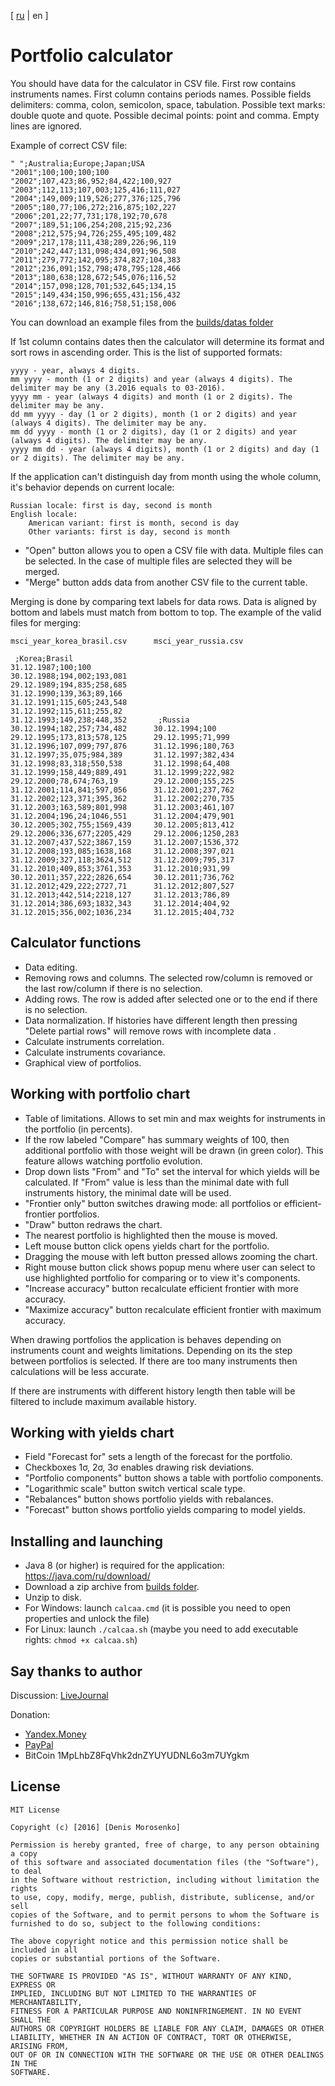 [ [ru](README.md) | en ]

# Portfolio calculator

You should have data for the calculator in CSV file.
First row contains instruments names.
First column contains periods names.
Possible fields delimiters: comma, colon, semicolon, space, tabulation.
Possible text marks: double quote and quote. 
Possible decimal points: point and comma.
Empty lines are ignored.

Example of correct CSV file:

    " ";Australia;Europe;Japan;USA
    "2001";100;100;100;100
    "2002";107,423;86,952;84,422;100,927
    "2003";112,113;107,003;125,416;111,027
    "2004";149,009;119,526;277,376;125,796
    "2005";180,77;106,272;216,875;102,227
    "2006";201,22;77,731;178,192;70,678
    "2007";189,51;106,254;208,215;92,236
    "2008";212,575;94,726;255,495;109,482
    "2009";217,178;111,438;289,226;96,119
    "2010";242,447;131,098;434,091;96,508
    "2011";279,772;142,095;374,827;104,383
    "2012";236,091;152,798;478,795;128,466
    "2013";180,638;128,672;545,076;116,52
    "2014";157,098;128,701;532,645;134,15
    "2015";149,434;150,996;655,431;156,432
    "2016";138,672;146,816;758,51;158,006

You can download an example files from the [builds/datas folder](builds/datas)

If 1st column contains dates then the calculator will determine its format and
sort rows in ascending order. This is the list of supported formats:

    yyyy - year, always 4 digits.
    mm yyyy - month (1 or 2 digits) and year (always 4 digits). The delimiter may be any (3.2016 equals to 03-2016).
    yyyy mm - year (always 4 digits) and month (1 or 2 digits). The delimiter may be any.
    dd mm yyyy - day (1 or 2 digits), month (1 or 2 digits) and year (always 4 digits). The delimiter may be any.
    mm dd yyyy - month (1 or 2 digits), day (1 or 2 digits) and year (always 4 digits). The delimiter may be any.
    yyyy mm dd - year (always 4 digits), month (1 or 2 digits) and day (1 or 2 digits). The delimiter may be any.

If the application can't distinguish day from month using the whole column,
it's behavior depends on current locale:
    
    Russian locale: first is day, second is month
    English locale: 
        American variant: first is month, second is day
        Other variants: first is day, second is month

- "Open" button allows you to open a CSV file with data. Multiple files can be selected.
In the case of multiple files are selected they will be merged.
- "Merge" button adds data from another CSV file to the current table.

Merging is done by comparing text labels for data rows. Data is aligned by bottom
and labels must match from bottom to top. The example of the valid files for merging:

    msci_year_korea_brasil.csv      msci_year_russia.csv
    
     ;Korea;Brasil
    31.12.1987;100;100
    30.12.1988;194,002;193,081
    29.12.1989;194,835;258,685
    31.12.1990;139,363;89,166
    31.12.1991;115,605;243,548
    31.12.1992;115,611;255,82
    31.12.1993;149,238;448,352       ;Russia
    30.12.1994;182,257;734,482      30.12.1994;100
    29.12.1995;173,813;578,125      29.12.1995;71,999
    31.12.1996;107,099;797,876      31.12.1996;180,763
    31.12.1997;35,075;984,389       31.12.1997;382,434
    31.12.1998;83,318;550,538       31.12.1998;64,408
    31.12.1999;158,449;889,491      31.12.1999;222,982
    29.12.2000;78,674;763,19        29.12.2000;155,225
    31.12.2001;114,841;597,056      31.12.2001;237,762
    31.12.2002;123,371;395,362      31.12.2002;270,735
    31.12.2003;163,589;801,998      31.12.2003;461,107
    31.12.2004;196,24;1046,551      31.12.2004;479,901
    30.12.2005;302,755;1569,439     30.12.2005;813,412
    29.12.2006;336,677;2205,429     29.12.2006;1250,283
    31.12.2007;437,522;3867,159     31.12.2007;1536,372
    31.12.2008;193,085;1638,168     31.12.2008;397,021
    31.12.2009;327,118;3624,512     31.12.2009;795,317
    31.12.2010;409,853;3761,353     31.12.2010;931,99
    30.12.2011;357,222;2826,654     30.12.2011;736,762
    31.12.2012;429,222;2727,71      31.12.2012;807,527
    31.12.2013;442,514;2218,127     31.12.2013;786,89
    31.12.2014;386,693;1832,343     31.12.2014;404,92
    31.12.2015;356,002;1036,234     31.12.2015;404,732

## Calculator functions

- Data editing.
- Removing rows and columns. The selected row/column is removed or the last row/column
if there is no selection.
- Adding rows. The row is added after selected one or to the end if there is no selection.
- Data normalization. If histories have different length then pressing "Delete partial rows" will remove
rows with incomplete data .
- Calculate instruments correlation.
- Calculate instruments covariance.
- Graphical view of portfolios.

## Working with portfolio chart

- Table of limitations. Allows to set min and max weights for instruments in the portfolio (in percents).
- If the row labeled "Compare" has summary weights of 100,
then additional portfolio with those weight will be drawn (in green color).
This feature allows watching portfolio evolution.
- Drop down lists "From" and "To" set the interval for which yields will be calculated.
If "From" value is less than the minimal date with full instruments history,
the minimal date will be used.
- "Frontier only" button switches drawing mode: all portfolios or efficient-frontier portfolios.
- "Draw" button redraws the chart.
- The nearest portfolio is highlighted then the mouse is moved.
- Left mouse button click opens yields chart for the portfolio.
- Dragging the mouse with left button pressed allows zooming the chart.
- Right mouse button click shows popup menu where user can select to use highlighted portfolio
for comparing or to view it's components.
- "Increase accuracy" button recalculate efficient frontier with more accuracy.
- "Maximize accuracy" button recalculate efficient frontier with maximum accuracy.

When drawing portfolios the application is behaves depending on instruments count and weights limitations.
Depending on its the step between portfolios is selected. If there are too many instruments then calculations
will be less accurate.

If there are instruments with different history length then table will be filtered
to include maximum available history.

## Working with yields chart
- Field "Forecast for" sets a length of the forecast for the portfolio.
- Checkboxes 1σ, 2σ, 3σ enables drawing risk deviations.
- "Portfolio components" button shows a table with portfolio components.
- "Logarithmic scale" button switch vertical scale type.
- "Rebalances" button shows portfolio yields with rebalances.
- "Forecast" button shows portfolio yields comparing to model yields.

## Installing and launching

- Java 8 (or higher) is required for the application: https://java.com/ru/download/
- Download a zip archive from [builds folder](builds/).
- Unzip to disk.
- For Windows: launch `calcaa.cmd`
(it is possible you need to open properties and unlock the file)
- For Linux: launch `./calcaa.sh`
(maybe you need to add executable rights: `chmod +x calcaa.sh`)

## Say thanks to author
Discussion:
[LiveJournal](http://oppositus.livejournal.com/408547.html)

Donation:
- [Yandex.Money](https://money.yandex.ru/to/4100172000860)
- [PayPal](paypal.me/oppositus)
- BitCoin 1MpLhbZ8FqVhk2dnZYUYUDNL6o3m7UYgkm

## License

    MIT License
    
    Copyright (c) [2016] [Denis Morosenko]
    
    Permission is hereby granted, free of charge, to any person obtaining a copy
    of this software and associated documentation files (the "Software"), to deal
    in the Software without restriction, including without limitation the rights
    to use, copy, modify, merge, publish, distribute, sublicense, and/or sell
    copies of the Software, and to permit persons to whom the Software is
    furnished to do so, subject to the following conditions:
    
    The above copyright notice and this permission notice shall be included in all
    copies or substantial portions of the Software.
    
    THE SOFTWARE IS PROVIDED "AS IS", WITHOUT WARRANTY OF ANY KIND, EXPRESS OR
    IMPLIED, INCLUDING BUT NOT LIMITED TO THE WARRANTIES OF MERCHANTABILITY,
    FITNESS FOR A PARTICULAR PURPOSE AND NONINFRINGEMENT. IN NO EVENT SHALL THE
    AUTHORS OR COPYRIGHT HOLDERS BE LIABLE FOR ANY CLAIM, DAMAGES OR OTHER
    LIABILITY, WHETHER IN AN ACTION OF CONTRACT, TORT OR OTHERWISE, ARISING FROM,
    OUT OF OR IN CONNECTION WITH THE SOFTWARE OR THE USE OR OTHER DEALINGS IN THE
    SOFTWARE.
